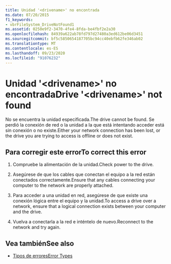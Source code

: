 ```yaml
---
title: Unidad '<drivename>' no encontrada
ms.date: 07/20/2015
f1_keywords:
- vbrFileSystem_DriveNotFound1
ms.assetid: 0250e9f2-3470-4fe4-8fda-be4fbf2e2a30
ms.openlocfilehash: 84939a622ab78fd797d27480a3ed612be06d3451
ms.sourcegitcommit: bf5c5850654187705bc94cc40ebfb62fe346ab02
ms.translationtype: MT
ms.contentlocale: es-ES
ms.lasthandoff: 09/23/2020
ms.locfileid: "91076232"
---
```

# <a name="drive-drivename-not-found"></a><span data-ttu-id="13abd-102">Unidad '\<drivename>' no encontrada</span><span class="sxs-lookup"><span data-stu-id="13abd-102">Drive '\<drivename>' not found</span></span>

<span data-ttu-id="13abd-103">No se encuentra la unidad especificada.</span><span class="sxs-lookup"><span data-stu-id="13abd-103">The drive cannot be found.</span></span> <span data-ttu-id="13abd-104">Se perdió la conexión de red o la unidad a la que está intentando acceder está sin conexión o no existe.</span><span class="sxs-lookup"><span data-stu-id="13abd-104">Either your network connection has been lost, or the drive you are trying to access is offline or does not exist.</span></span>  
  
## <a name="to-correct-this-error"></a><span data-ttu-id="13abd-105">Para corregir este error</span><span class="sxs-lookup"><span data-stu-id="13abd-105">To correct this error</span></span>  
  
1. <span data-ttu-id="13abd-106">Compruebe la alimentación de la unidad.</span><span class="sxs-lookup"><span data-stu-id="13abd-106">Check power to the drive.</span></span>  
  
2. <span data-ttu-id="13abd-107">Asegúrese de que los cables que conectan el equipo a la red están conectados correctamente.</span><span class="sxs-lookup"><span data-stu-id="13abd-107">Ensure that any cables connecting your computer to the network are properly attached.</span></span>  
  
3. <span data-ttu-id="13abd-108">Para acceder a una unidad en red, asegúrese de que existe una conexión lógica entre el equipo y la unidad.</span><span class="sxs-lookup"><span data-stu-id="13abd-108">To access a drive over a network, ensure that a logical connection exists between your computer and the drive.</span></span>  
  
4. <span data-ttu-id="13abd-109">Vuelva a conectarla a la red e inténtelo de nuevo.</span><span class="sxs-lookup"><span data-stu-id="13abd-109">Reconnect to the network and try again.</span></span>  
  
## <a name="see-also"></a><span data-ttu-id="13abd-110">Vea también</span><span class="sxs-lookup"><span data-stu-id="13abd-110">See also</span></span>

- [<span data-ttu-id="13abd-111">Tipos de errores</span><span class="sxs-lookup"><span data-stu-id="13abd-111">Error Types</span></span>](../programming-guide/language-features/error-types.md)
